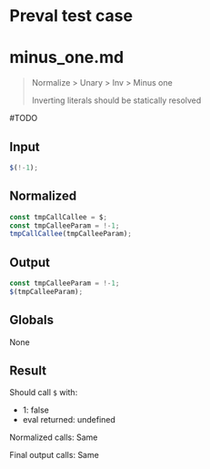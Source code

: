 # Preval test case

# minus_one.md

> Normalize > Unary > Inv > Minus one
>
> Inverting literals should be statically resolved

#TODO

## Input

`````js filename=intro
$(!-1);
`````

## Normalized

`````js filename=intro
const tmpCallCallee = $;
const tmpCalleeParam = !-1;
tmpCallCallee(tmpCalleeParam);
`````

## Output

`````js filename=intro
const tmpCalleeParam = !-1;
$(tmpCalleeParam);
`````

## Globals

None

## Result

Should call `$` with:
 - 1: false
 - eval returned: undefined

Normalized calls: Same

Final output calls: Same
